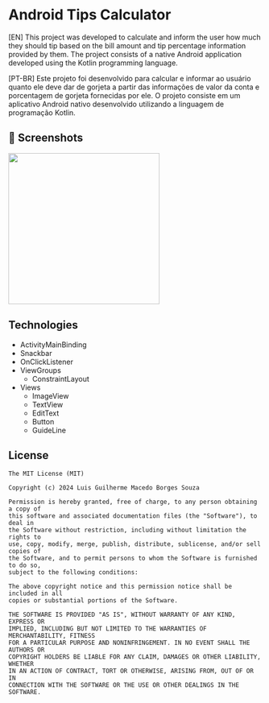 # Android Tips Calculator
[EN] This project was developed to calculate and inform the user how much they should tip based on the bill amount and tip percentage information provided by them. 
The project consists of a native Android application developed using the Kotlin programming language.


[PT-BR] Este projeto foi desenvolvido para calcular e informar ao usuário quanto ele deve dar de gorjeta a partir das informações de valor da conta e porcentagem de gorjeta fornecidas por ele. 
O projeto consiste em um aplicativo Android nativo desenvolvido utilizando a linguagem de programação Kotlin.

## :camera_flash: Screenshots
<!-- You can add more screenshots here if you like -->
<img src="https://github.com/user-attachments/assets/efc17d52-a4b4-4de7-ac10-425ff28fa4a4" width=300/> 



## Technologies

- ActivityMainBinding
- Snackbar
- OnClickListener
- ViewGroups
  - ConstraintLayout
- Views
  - ImageView
  - TextView
  - EditText
  - Button
  - GuideLine






## License
```
The MIT License (MIT)

Copyright (c) 2024 Luis Guilherme Macedo Borges Souza

Permission is hereby granted, free of charge, to any person obtaining a copy of
this software and associated documentation files (the "Software"), to deal in
the Software without restriction, including without limitation the rights to
use, copy, modify, merge, publish, distribute, sublicense, and/or sell copies of
the Software, and to permit persons to whom the Software is furnished to do so,
subject to the following conditions:

The above copyright notice and this permission notice shall be included in all
copies or substantial portions of the Software.

THE SOFTWARE IS PROVIDED "AS IS", WITHOUT WARRANTY OF ANY KIND, EXPRESS OR
IMPLIED, INCLUDING BUT NOT LIMITED TO THE WARRANTIES OF MERCHANTABILITY, FITNESS
FOR A PARTICULAR PURPOSE AND NONINFRINGEMENT. IN NO EVENT SHALL THE AUTHORS OR
COPYRIGHT HOLDERS BE LIABLE FOR ANY CLAIM, DAMAGES OR OTHER LIABILITY, WHETHER
IN AN ACTION OF CONTRACT, TORT OR OTHERWISE, ARISING FROM, OUT OF OR IN
CONNECTION WITH THE SOFTWARE OR THE USE OR OTHER DEALINGS IN THE SOFTWARE.
```
